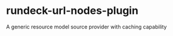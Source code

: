 rundeck-url-nodes-plugin
========================

A generic resource model source provider with caching capability

